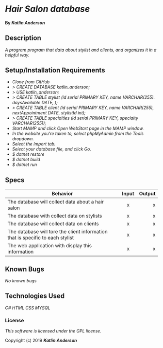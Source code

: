 # _Hair Salon database_

#### By _**Katlin Anderson**_

## Description

_A program program that data about stylist and clients, and organizes it in a helpful way._

## Setup/Installation Requirements

* _Clone from GitHub_
* _> CREATE DATABASE katlin_anderson;_
* _> USE katlin_anderson;_
* _> CREATE TABLE stylist (id serial PRIMARY KEY, name VARCHAR(255). daysAvailable DATE, );_
* _> CREATE TABLE client (id serial PRIMARY KEY, name VARCHAR(255), nextAppointment DATE, stylistId int);_
* _> CREATE TABLE specialties (id serial PRIMARY KEY, specialty VARCHAR(255));_
* _Start MAMP and click Open WebStart page in the MAMP window._
* _In the website you're taken to, select phpMyAdmin from the Tools dropdown._
* _Select the Import tab._
* _Select your database file, and click Go._
* _$ dotnet restore_
* _$ dotnet build_
* _$ dotnet run_

## Specs

| Behavior | Input | Output |
| ------------- |:-------------:| -----:|
| The database will collect data about a hair salon | x | x |
| The database with collect data on stylists | x | x |
| The database will collect data on clients | x | x |
| The database will tore the client information that is specific to each stylist | x | x |
| The web application with display this information | x | x |


## Known Bugs

_No known bugs_

## Technologies Used

_C#_
_HTML_
_CSS_
_MYSQL_

### License

*This software is licensed under the GPL license.*

Copyright (c) 2019 **_Katlin Anderson_**
